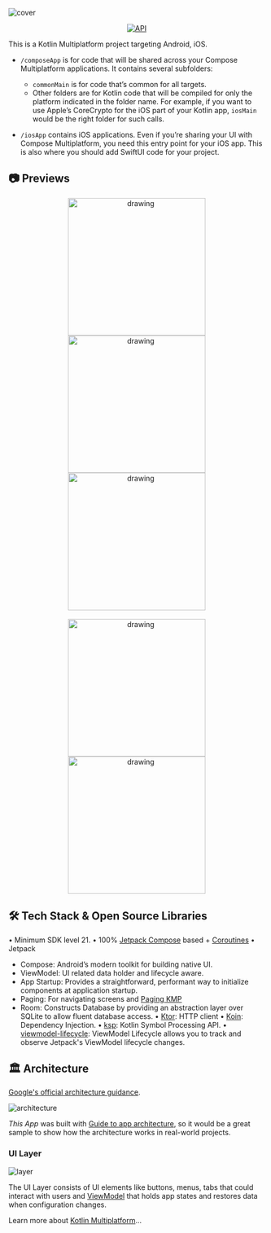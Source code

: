 ![cover](previews/baner.jpg)

<p align="center">
  <a href="https://android-arsenal.com/api?level=21"><img alt="API" src="https://img.shields.io/badge/API-21%2B-brightgreen.svg?style=flat"/></a>
</p>

This is a Kotlin Multiplatform project targeting Android, iOS.

* `/composeApp` is for code that will be shared across your Compose Multiplatform applications.
  It contains several subfolders:
  - `commonMain` is for code that’s common for all targets.
  - Other folders are for Kotlin code that will be compiled for only the platform indicated in the folder name.
    For example, if you want to use Apple’s CoreCrypto for the iOS part of your Kotlin app,
    `iosMain` would be the right folder for such calls.

* `/iosApp` contains iOS applications. Even if you’re sharing your UI with Compose Multiplatform, 
  you need this entry point for your iOS app. This is also where you should add SwiftUI code for your project.

## 📷 Previews

<p align="center">
<img src="previews/preview1.png" alt="drawing" width="270px" />
<img src="previews/preview2.png" alt="drawing" width="270px" />
<img src="previews/preview3.png" alt="drawing" width="270px" /></br> </br>
<img src="previews/preview4.png" alt="drawing" width="270px" />
<img src="previews/preview5.png" alt="drawing" width="270px" />
</p>

## 🛠 Tech Stack & Open Source Libraries
•⁠  ⁠Minimum SDK level 21.
•⁠  ⁠100% [Jetpack Compose](https://developer.android.com/jetpack/compose) based + [Coroutines](https://github.com/Kotlin/kotlinx.coroutines)
•⁠  ⁠Jetpack
- Compose: Android’s modern toolkit for building native UI.
- ViewModel: UI related data holder and lifecycle aware.
- App Startup: Provides a straightforward, performant way to initialize components at application startup.
- Paging: For navigating screens and [Paging KMP](https://github.com/cashapp/multiplatform-paging) 
- Room: Constructs Database by providing an abstraction layer over SQLite to allow fluent database access.
  •⁠  ⁠[Ktor](https://github.com/skydoves/landscapist#glide): HTTP client
  •⁠  ⁠[Koin](https://github.com/square/retrofit): Dependency Injection.
  •⁠  ⁠[ksp](https://github.com/google/ksp): Kotlin Symbol Processing API.
  •⁠  ⁠[viewmodel-lifecycle](https://github.com/skydoves/viewmodel-lifecycle): ViewModel Lifecycle allows you to track and observe Jetpack's ViewModel lifecycle changes.


## 🏛️ Architecture

[Google's official architecture guidance](https://developer.android.com/topic/architecture).

![architecture](previews/mvvm.png)

*This App* was built with [Guide to app architecture](https://developer.android.com/topic/architecture), so it would be a great sample to show how the architecture works in real-world projects.<br>


### UI Layer

![layer](previews/layer.png)

The UI Layer consists of UI elements like buttons, menus, tabs that could interact with users and [ViewModel](https://www.jetbrains.com/help/kotlin-multiplatform-dev/compose-viewmodel.html) that holds app states and restores data when configuration changes.


Learn more about [Kotlin Multiplatform](https://www.jetbrains.com/help/kotlin-multiplatform-dev/get-started.html)…


